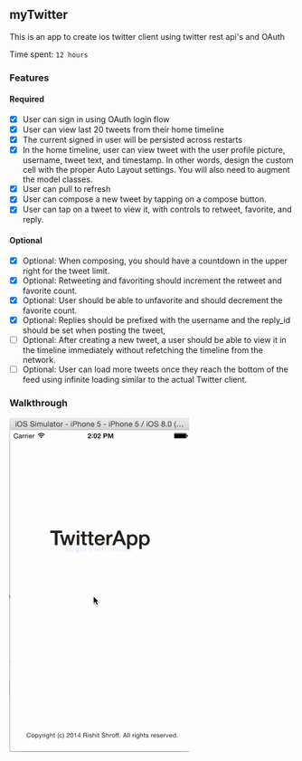 ## myTwitter

This is an app to create ios twitter client using twitter rest api's and OAuth 

Time spent: `12 hours` 

### Features

#### Required

- [x] User can sign in using OAuth login flow
- [x] User can view last 20 tweets from their home timeline
- [x] The current signed in user will be persisted across restarts
- [x] In the home timeline, user can view tweet with the user profile picture, username, tweet text, and timestamp. In other words, design the custom cell with the proper Auto Layout settings. You will also need to augment the model classes.
- [x] User can pull to refresh
- [x] User can compose a new tweet by tapping on a compose button.
- [x] User can tap on a tweet to view it, with controls to retweet, favorite, and reply.

#### Optional

- [x] Optional: When composing, you should have a countdown in the upper right for the tweet limit.
- [x] Optional: Retweeting and favoriting should increment the retweet and favorite count.
- [x] Optional: User should be able to unfavorite and should decrement the favorite count.
- [x] Optional: Replies should be prefixed with the username and the reply_id should be set when posting the tweet,
- [ ] Optional: After creating a new tweet, a user should be able to view it in the timeline immediately without refetching the timeline from the network.
- [ ] Optional: User can load more tweets once they reach the bottom of the feed using infinite loading similar to the actual Twitter client.

### Walkthrough

![Video Walkthrough](twitterDemo.gif)

